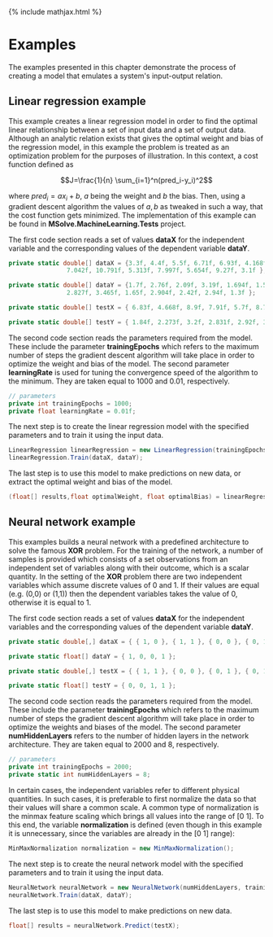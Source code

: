 {% include mathjax.html %}

# Examples
The examples presented in this chapter demonstrate the process of creating a model that emulates a system's input-output relation.

## Linear regression example
This example creates a linear regression model in order to find the optimal linear relationship between a set of input data and a set of output data. Although an analytic relation exists that gives the optimal weight and bias of the regression model, in this example the problem is treated as an optimization problem for the purposes of illustration. In this context, a cost function defined as 

$$J=\frac{1}{n} \sum_{i=1}^n(pred_i-y_i)^2$$

where $pred_i=ax_i+b$, $a$ being the weight and $b$ the bias. Then, using a gradient descent algorithm the values of $a,b$ as tweaked in such a way, that the cost function gets minimized. The implementation of this example can be found in **MSolve.MachineLearning.Tests** project. 

The first code section reads a set of values **dataX** for the independent variable and the corresponding values of the dependent variable 
**dataY**.

```csharp
private static double[] dataX = {3.3f, 4.4f, 5.5f, 6.71f, 6.93f, 4.168f, 9.779f, 6.182f, 7.59f, 2.167f,
			 	7.042f, 10.791f, 5.313f, 7.997f, 5.654f, 9.27f, 3.1f };

private static double[] dataY = {1.7f, 2.76f, 2.09f, 3.19f, 1.694f, 1.573f, 3.366f, 2.596f, 2.53f, 1.221f,
				2.827f, 3.465f, 1.65f, 2.904f, 2.42f, 2.94f, 1.3f };

private static double[] testX = { 6.83f, 4.668f, 8.9f, 7.91f, 5.7f, 8.7f, 3.1f, 2.1f };

private static double[] testY = { 1.84f, 2.273f, 3.2f, 2.831f, 2.92f, 3.24f, 1.35f, 1.03f };
 ```

The second code section reads the parameters required from the model. These include the parameter **trainingEpochs** which refers to the maximum number of steps the gradient descent algorithm will take place in order to optimize the weight and bias of the model. The second parameter **learningRate** is used for tuning the convergence speed of the algorithm to the minimum. They are taken equal to 1000 and 0.01, respectively.
```csharp
// parameters
private int trainingEpochs = 1000;
private float learningRate = 0.01f;
```

The next step is to create the linear regression model with the specified parameters and to train it using the input data.
```csharp
LinearRegression linearRegression = new LinearRegression(trainingEpochs, learningRate);
linearRegression.Train(dataX, dataY);
```

The last step is to use this model to make predictions on new data, or extract the optimal weight and bias of the model.
```csharp
(float[] results,float optimalWeight, float optimalBias) = linearRegression.Predict(testX);
```

## Neural network example
This examples builds a neural network with a predefined architecture to solve the famous **XOR** problem. For the training of the network, a number of samples is provided which consists of a set observations from an independent set of variables along with their outcome, which is a scalar quantity. In the setting of the **XOR** problem there are two independent variables which assume discrete values of 0 and 1. If their values are equal (e.g. (0,0) or (1,1)) then the dependent variables takes the value of 0, otherwise it is equal to 1.

The first code section reads a set of values **dataX** for the independent variables and the corresponding values of the dependent variable **dataY**.

```csharp
private static double[,] dataX = { { 1, 0 }, { 1, 1 }, { 0, 0 }, { 0, 1 } };

private static float[] dataY = { 1, 0, 0, 1 };

private static double[,] testX = { { 1, 1 }, { 0, 0 }, { 0, 1 }, { 0, 1 } };

private static float[] testY = { 0, 0, 1, 1 };
 ```

The second code section reads the parameters required from the model. These include the parameter **trainingEpochs** which refers to the maximum number of steps the gradient descent algorithm will take place in order to optimize the weights and biases of the model. The second parameter **numHiddenLayers** refers to the number of hidden layers in the network architecture. They are taken equal to 2000 and 8, respectively.

```csharp
// parameters
private int trainingEpochs = 2000;
private static int numHiddenLayers = 8;
```
In certain cases, the independent variables refer to different physical quantities. In such cases, it is preferable to first normalize the data so that their values will share a common scale. A common type of normalization is the minmax feature scaling which brings all values into the range of [0 1]. To this end, the variable **normalization** is defined (even though in this example it is unnecessary, since the variables are already in the [0 1] range):

```csharp
MinMaxNormalization normalization = new MinMaxNormalization();
```

The next step is to create the neural network model with the specified parameters and to train it using the input data.
```csharp
NeuralNetwork neuralNetwork = new NeuralNetwork(numHiddenLayers, trainingEpochs, normalization);
neuralNetwork.Train(dataX, dataY);
```
The last step is to use this model to make predictions on new data.
```csharp
float[] results = neuralNetwork.Predict(testX);
```
